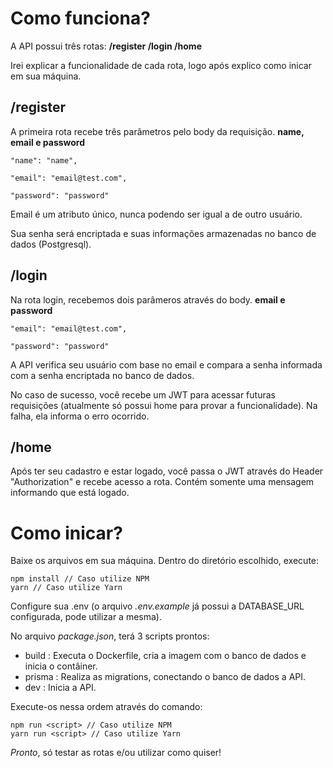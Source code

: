 # Como funciona?
A API possui três rotas: **/register  /login  /home**

Irei explicar a funcionalidade de cada rota, logo após explico como inicar em sua máquina.

## /register
A primeira rota recebe três parâmetros pelo body da requisição. **name, email e password**



    "name": "name",
    
    "email": "email@test.com",
    
    "password": "password"


Email é um atributo único, nunca podendo ser igual a de outro usuário.

Sua senha será encriptada e suas informações armazenadas no banco de dados (Postgresql).

## /login
Na rota login, recebemos dois parâmeros através do body. **email e password**



    "email": "email@test.com",
    
    "password": "password"


A API verifica seu usuário com base no email e compara a senha informada com a senha encriptada no banco de dados.

No caso de sucesso, você recebe um JWT para acessar futuras requisições (atualmente só possui home para provar a funcionalidade).
Na falha, ela informa o erro ocorrido.

## /home

Após ter seu cadastro e estar logado, você passa o JWT através do Header "Authorization" e recebe acesso a rota. Contém somente uma mensagem informando que está logado.

# Como inicar?
Baixe os arquivos em sua máquina. Dentro do diretório escolhido, execute:



    npm install // Caso utilize NPM
    yarn // Caso utilize Yarn


Configure sua .env (o arquivo _.env.example_ já possui a DATABASE_URL configurada, pode utilizar a mesma).

No arquivo _package.json_, terá 3 scripts prontos:

- build : Executa o Dockerfile, cria a imagem com o banco de dados e inicia o contâiner.
- prisma : Realiza as migrations, conectando o banco de dados a API.
- dev : Inicia a API.

Execute-os nessa ordem através do comando:



    npm run <script> // Caso utilize NPM
    yarn run <script> // Caso utilize Yarn


*Pronto*, só testar as rotas e/ou utilizar como quiser!
